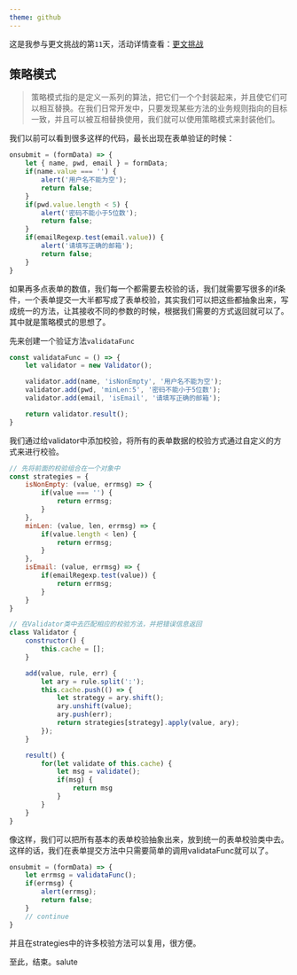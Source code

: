 ```yaml
---
theme: github
---
```


这是我参与更文挑战的第`11`天，活动详情查看：[更文挑战](https://juejin.cn/post/6967194882926444557)

## 策略模式

> 策略模式指的是定义一系列的算法，把它们一个个封装起来，并且使它们可以相互替换。在我们日常开发中，只要发现某些方法的业务规则指向的目标一致，并且可以被互相替换使用，我们就可以使用策略模式来封装他们。

我们以前可以看到很多这样的代码，最长出现在表单验证的时候：

``` js
onsubmit = (formData) => {
    let { name, pwd, email } = formData;
    if(name.value === '') {
        alert('用户名不能为空');
        return false;
    }
    if(pwd.value.length < 5) {
        alert('密码不能小于5位数');
        return false;
    }
    if(emailRegexp.test(email.value)) {
        alert('请填写正确的邮箱');
        return false;
    }
}
```

如果再多点表单的数值，我们每一个都需要去校验的话，我们就需要写很多的if条件，一个表单提交一大半都写成了表单校验，其实我们可以把这些都抽象出来，写成统一的方法，让其接收不同的参数的时候，根据我们需要的方式返回就可以了。其中就是策略模式的思想了。

先来创建一个验证方法`validataFunc`

``` js
const validataFunc = () => {
    let validator = new Validator();

    validator.add(name, 'isNonEmpty', '用户名不能为空');
    validator.add(pwd, 'minLen:5', '密码不能小于5位数');
    validator.add(email, 'isEmail', '请填写正确的邮箱');

    return validator.result();
}
```

我们通过给validator中添加校验，将所有的表单数据的校验方式通过自定义的方式来进行校验。

``` js
// 先将前面的校验组合在一个对象中
const strategies = {
    isNonEmpty: (value, errmsg) => {
        if(value === '') {
            return errmsg;
        }
    },
    minLen: (value, len, errmsg) => {
        if(value.length < len) {
            return errmsg;
        }
    },
    isEmail: (value, errmsg) => {
        if(emailRegexp.test(value)) {
            return errmsg;
        }
    }
}

// 在Validator类中去匹配相应的校验方法，并把错误信息返回
class Validator {
    constructor() {
        this.cache = [];
    }

    add(value, rule, err) {
        let ary = rule.split(':');
        this.cache.push(() => {
            let strategy = ary.shift();
            ary.unshift(value);
            ary.push(err);
            return strategies[strategy].apply(value, ary);
        });
    }

    result() {
        for(let validate of this.cache) {
            let msg = validate();
            if(msg) {
                return msg
            }
        }
    }
}
```

像这样，我们可以把所有基本的表单校验抽象出来，放到统一的表单校验类中去。
这样的话，我们在表单提交方法中只需要简单的调用validataFunc就可以了。

``` js
onsubmit = (formData) => {
    let errmsg = validataFunc();
    if(errmsg) {
        alert(errmsg);
        return false;
    }
    // continue
}
```

并且在strategies中的许多校验方法可以复用，很方便。

至此，结束。salute
